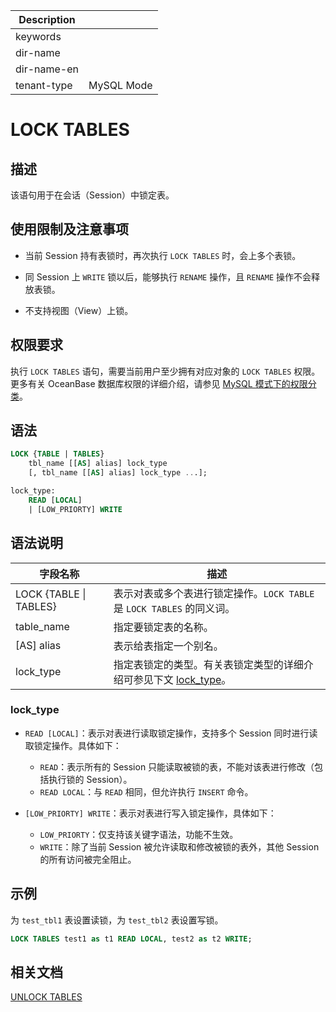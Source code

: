 | Description   |                 |
|---------------|-----------------|
| keywords      |                 |
| dir-name      |                 |
| dir-name-en   |                 |
| tenant-type   | MySQL Mode      |

# LOCK TABLES

## 描述

该语句用于在会话（Session）中锁定表。

## 使用限制及注意事项

* 当前 Session 持有表锁时，再次执行 `LOCK TABLES` 时，会上多个表锁。

* 同 Session 上 `WRITE` 锁以后，能够执行 `RENAME` 操作，且 `RENAME` 操作不会释放表锁。

* 不支持视图（View）上锁。

## 权限要求

执行 `LOCK TABLES` 语句，需要当前用户至少拥有对应对象的 `LOCK TABLES` 权限。更多有关 OceanBase 数据库权限的详细介绍，请参见 [MySQL 模式下的权限分类](../../../../../600.manage/500.security-and-permissions/300.access-control/200.user-and-permission/200.permission-of-mysql-mode/100.permission-classification-of-mysql.md)。

## 语法

```sql
LOCK {TABLE | TABLES}
    tbl_name [[AS] alias] lock_type
    [, tbl_name [[AS] alias] lock_type ...];

lock_type:
    READ [LOCAL]
    | [LOW_PRIORTY] WRITE
```

## 语法说明

|       **字段名称**     | **描述** |
|------------------------|----------|
| LOCK {TABLE \| TABLES} | 表示对表或多个表进行锁定操作。`LOCK TABLE` 是 `LOCK TABLES` 的同义词。|
| table_name             | 指定要锁定表的名称。|
| [AS] alias             | 表示给表指定一个别名。|
| lock_type              | 指定表锁定的类型。有关表锁定类型的详细介绍可参见下文 [lock_type](#lock_type)。|

### lock_type

* `READ [LOCAL]`：表示对表进行读取锁定操作，支持多个 Session 同时进行读取锁定操作。具体如下：

  * `READ`：表示所有的 Session 只能读取被锁的表，不能对该表进行修改（包括执行锁的 Session）。
  * `READ LOCAL`：与 `READ` 相同，但允许执行 `INSERT` 命令。

* `[LOW_PRIORTY] WRITE`：表示对表进行写入锁定操作，具体如下：

  * `LOW_PRIORTY`：仅支持该关键字语法，功能不生效。
  * `WRITE`：除了当前 Session 被允许读取和修改被锁的表外，其他 Session 的所有访问被完全阻止。

## 示例

为 `test_tbl1` 表设置读锁，为 `test_tbl2` 表设置写锁。

```sql
LOCK TABLES test1 as t1 READ LOCAL, test2 as t2 WRITE;
```

## 相关文档

[UNLOCK TABLES](8950.unlock-tables-of-mysql-mode.md)
